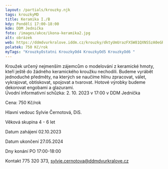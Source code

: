 ```yaml
---
layout: /partials/krouzky.njk
tags: krouzkyMD
title: Keramika I./B
kdy: Pondělí 17:00-18:00
kde: DDM Jednička
foto: /images/akce/ikona-keramika2.jpg
alt: obrázek
web: https://ddmdvurkralove.iddm.cz/krouzky/dktyUmUrazFXSW81QXNSSzA0eGREdDB0cmQrVFFqQTNhNFNkakdmaUxPUT0=
polatek: 750 Kč/rok
myTags: "KrouzkyOstatni KrouzkyOd4 KrouzkyOd5 KrouzkyOd6 "
---
```

Kroužek určený nejmenším zájemcům o modelování z keramické hmoty, kteří ještě do žádného keramického kroužku nechodili. Budeme vyrábět jednoduché předměty, na kterých se naučíme hlínu zpracovat, válet, vykrajovat, obtiskovat, spojovat a tvarovat. Hotové výrobky budeme dekorovat engobami a glazurami.\
Úvodní informativní schůzka: 2. 10. 2023 v 17:00 v DDM Jednička

Cena: 750 Kč/rok

Hlavní vedouc Sylvie Černotová, DiS.

Věková skupina 4 - 6 let

Datum zahájení 02.10.2023

Datum ukončení 27.05.2024

Dny konání PO 17:00-18:00

Kontakt 775 320 373, sylvie.cernotova@ddmdvurkralove.cz
